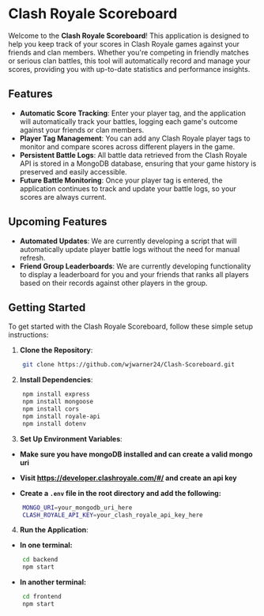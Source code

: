 # Clash Royale Scoreboard

Welcome to the **Clash Royale Scoreboard**! 
This application is designed to help you keep track of your scores in Clash Royale games against your friends and clan members. Whether you're competing in friendly matches or serious clan battles, this tool will automatically record and manage your scores, providing you with up-to-date statistics and performance insights.

## Features

- **Automatic Score Tracking**: Enter your player tag, and the application will automatically track your battles, logging each game's outcome against your friends or clan members.
- **Player Tag Management**: You can add any Clash Royale player tags to monitor and compare scores across different players in the game.
- **Persistent Battle Logs**: All battle data retrieved from the Clash Royale API is stored in a MongoDB database, ensuring that your game history is preserved and easily accessible.
- **Future Battle Monitoring**: Once your player tag is entered, the application continues to track and update your battle logs, so your scores are always current.

## Upcoming Features

- **Automated Updates**: We are currently developing a script that will automatically update player battle logs without the need for manual refresh.
- **Friend Group Leaderboards**: We are currently developing functionality to display a leaderboard for you and your friends that ranks
all players based on their records against other players in the group.

## Getting Started

To get started with the Clash Royale Scoreboard, follow these simple setup instructions:

1. **Clone the Repository**:
```bash
    git clone https://github.com/wjwarner24/Clash-Scoreboard.git
```
2. **Install Dependencies**:
```bash
    npm install express
    npm install mongoose
    npm install cors
    npm install royale-api
    npm install dotenv
```

3. **Set Up Environment Variables**:
- **Make sure you have mongoDB installed and can create a valid mongo uri**
- **Visit https://developer.clashroyale.com/#/ and create an api key**

- **Create a `.env` file in the root directory and add the following:**
```bash
    MONGO_URI=your_mongodb_uri_here
    CLASH_ROYALE_API_KEY=your_clash_royale_api_key_here
```

4. **Run the Application**:
- **In one terminal:**
```bash
    cd backend
    npm start
```

- **In another terminal:**
```bash
    cd frontend
    npm start
```